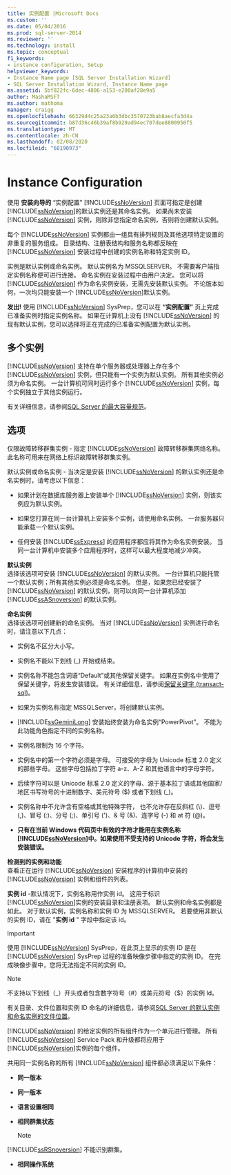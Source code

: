 ```yaml
---
title: 实例配置 |Microsoft Docs
ms.custom: ''
ms.date: 05/04/2016
ms.prod: sql-server-2014
ms.reviewer: ''
ms.technology: install
ms.topic: conceptual
f1_keywords:
- instance configuration, Setup
helpviewer_keywords:
- Instance Name page [SQL Server Installation Wizard]
- SQL Server Installation Wizard, Instance Name page
ms.assetid: 5bf822fc-6dec-4806-a153-e200af28e9a5
author: MashaMSFT
ms.author: mathoma
manager: craigg
ms.openlocfilehash: 66329d4c25a23a6b3dbc3570723bab8aecfa3d4a
ms.sourcegitcommit: b87d36c46b39af8b929ad94ec707dee8800950f5
ms.translationtype: MT
ms.contentlocale: zh-CN
ms.lasthandoff: 02/08/2020
ms.locfileid: "68190973"
---
```

# <a name="instance-configuration"></a>Instance Configuration
  使用 **安装向导的** “实例配置” [!INCLUDE[ssNoVersion](../../includes/ssnoversion-md.md)] 页面可指定是创建 [!INCLUDE[ssNoVersion](../../includes/ssnoversion-md.md)]的默认实例还是其命名实例。 如果尚未安装 [!INCLUDE[ssNoVersion](../../includes/ssnoversion-md.md)] 实例，则除非您指定命名实例，否则将创建默认实例。  
  
 每个 [!INCLUDE[ssNoVersion](../../includes/ssnoversion-md.md)] 实例都由一组具有排列规则及其他选项特定设置的非重复的服务组成。 目录结构、注册表结构和服务名称都反映在 [!INCLUDE[ssNoVersion](../../includes/ssnoversion-md.md)] 安装过程中创建的实例名称和特定实例 ID。  
  
 实例是默认实例或命名实例。 默认实例名为 MSSQLSERVER。 不需要客户端指定实例名称便可进行连接。 命名实例在安装过程中由用户决定。 您可以将 [!INCLUDE[ssNoVersion](../../includes/ssnoversion-md.md)] 作为命名实例安装，无需先安装默认实例。 不论版本如何，一次均只能安装一个 [!INCLUDE[ssNoVersion](../../includes/ssnoversion-md.md)]默认实例。  
  
 **发出!** 使用 [!INCLUDE[ssNoVersion](../../includes/ssnoversion-md.md)] SysPrep，您可以在 **“实例配置”** 页上完成已准备实例时指定实例名称。 如果在计算机上没有 [!INCLUDE[ssNoVersion](../../includes/ssnoversion-md.md)] 的现有默认实例，您可以选择将正在完成的已准备实例配置为默认实例。  
  
## <a name="multiple-instances"></a>多个实例  
 
  [!INCLUDE[ssNoVersion](../../includes/ssnoversion-md.md)] 支持在单个服务器或处理器上存在多个 [!INCLUDE[ssNoVersion](../../includes/ssnoversion-md.md)] 实例，但只能有一个实例为默认实例。 所有其他实例必须为命名实例。 一台计算机可同时运行多个 [!INCLUDE[ssNoVersion](../../includes/ssnoversion-md.md)] 实例，每个实例独立于其他实例运行。  
  
 有关详细信息，请参阅[SQL Server 的最大容量规范](../maximum-capacity-specifications-for-sql-server.md)。  
  
## <a name="options"></a>选项  
 仅限故障转移群集实例 - 指定 [!INCLUDE[ssNoVersion](../../includes/ssnoversion-md.md)] 故障转移群集网络名称。 此名称可用来在网络上标识故障转移群集实例。  
  
 默认实例或命名实例 - 当决定是安装 [!INCLUDE[ssNoVersion](../../includes/ssnoversion-md.md)] 的默认实例还是命名实例时，请考虑以下信息：  
  
-   如果计划在数据库服务器上安装单个 [!INCLUDE[ssNoVersion](../../includes/ssnoversion-md.md)] 实例，则该实例应为默认实例。  
  
-   如果您打算在同一台计算机上安装多个实例，请使用命名实例。 一台服务器只能承载一个默认实例。  
  
-   任何安装 [!INCLUDE[ssExpress](../../includes/ssexpress-md.md)] 的应用程序都应将其作为命名实例安装。 当同一台计算机中安装多个应用程序时，这样可以最大程度地减少冲突。  
  
 **默认实例**  
 选择该选项可安装 [!INCLUDE[ssNoVersion](../../includes/ssnoversion-md.md)] 的默认实例。 一台计算机只能托管一个默认实例；所有其他实例必须是命名实例。 但是，如果您已经安装了 [!INCLUDE[ssNoVersion](../../includes/ssnoversion-md.md)] 的默认实例，则可以向同一台计算机添加 [!INCLUDE[ssASnoversion](../../includes/ssasnoversion-md.md)] 的默认实例。  
  
 **命名实例**  
 选择该选项可创建新的命名实例。 当对 [!INCLUDE[ssNoVersion](../../includes/ssnoversion-md.md)] 实例进行命名时，请注意以下几点：  
  
-   实例名不区分大小写。  
  
-   实例名不能以下划线 (_) 开始或结束。  
  
-   实例名称不能包含词语“Default”或其他保留关键字。 如果在实例名中使用了保留关键字，将发生安装错误。 有关详细信息，请参阅[保留关键字 &#40;transact-sql&#41;](/sql/t-sql/language-elements/reserved-keywords-transact-sql)。  
  
-   如果为实例名称指定 MSSQLServer，将创建默认实例。  
  
-   
  [!INCLUDE[ssGeminiLong](../../includes/ssgeminilong-md.md)] 安装始终安装为命名实例“PowerPivot”。 不能为此功能角色指定不同的实例名称。  
  
-   实例名限制为 16 个字符。  
  
-   实例名中的第一个字符必须是字母。 可接受的字母为 Unicode 标准 2.0 定义的那些字母。 这些字母包括拉丁字符 a-z、A-Z 和其他语言中的字母字符。  
  
-   后续字符可以是 Unicode 标准 2.0 定义的字母、源于基本拉丁语或其他国家/地区书写符号的十进制数字、美元符号 ($) 或者下划线 (_)。  
  
-   实例名称中不允许含有空格或其他特殊字符， 也不允许存在反斜杠 (\\)、逗号 (,)、冒号 (:)、分号 (;)、单引号 (')、& 号 (&)、连字号 (-) 和 at 符 (@)。  
  
-   **只有在当前 Windows 代码页中有效的字符才能用在实例名称[!INCLUDE[ssNoVersion](../../includes/ssnoversion-md.md)]中。如果使用不受支持的 Unicode 字符，将会发生安装错误。**  
  
 **检测到的实例和功能**  
 查看正在运行 [!INCLUDE[ssNoVersion](../../includes/ssnoversion-md.md)] 安装程序的计算机中安装的 [!INCLUDE[ssNoVersion](../../includes/ssnoversion-md.md)] 实例和组件的列表。  
  
 **实例 id** -默认情况下，实例名称用作实例 id。 这用于标识 [!INCLUDE[ssNoVersion](../../includes/ssnoversion-md.md)]实例的安装目录和注册表项。 默认实例和命名实例都是如此。 对于默认实例，实例名称和实例 ID 为 MSSQLSERVER。 若要使用非默认的实例 ID，请在 "**实例 id** " 字段中指定该 id。  
  
> [!IMPORTANT]  
>  使用 [!INCLUDE[ssNoVersion](../../includes/ssnoversion-md.md)] SysPrep，在此页上显示的实例 ID 是在 [!INCLUDE[ssNoVersion](../../includes/ssnoversion-md.md)] SysPrep 过程的准备映像步骤中指定的实例 ID。 在完成映像步骤中，您将无法指定不同的实例 ID。  
  
> [!NOTE]  
>  不支持以下划线（_）开头或者包含数字符号（#）或美元符号（$）的实例 Id。  
  
 有关目录、文件位置和实例 ID 命名的详细信息，请参阅[SQL Server 的默认实例和命名实例的文件位置](../../../2014/sql-server/install/file-locations-for-default-and-named-instances-of-sql-server.md)。  
  
 
  [!INCLUDE[ssNoVersion](../../includes/ssnoversion-md.md)] 的给定实例的所有组件作为一个单元进行管理。 所有 [!INCLUDE[ssNoVersion](../../includes/ssnoversion-md.md)] Service Pack 和升级都将应用于 [!INCLUDE[ssNoVersion](../../includes/ssnoversion-md.md)]实例的每个组件。  
  
 共用同一实例名称的所有 [!INCLUDE[ssNoVersion](../../includes/ssnoversion-md.md)] 组件都必须满足以下条件：  
  
-   **同一版本**  
  
-   **同一版本**  
  
-   **语言设置相同**  
  
-   **相同群集状态**  
  
    > [!NOTE]  
    >  
  [!INCLUDE[ssRSnoversion](../../includes/ssrsnoversion-md.md)] 不能识别群集。  
  
-   **相同操作系统**  
  
  
